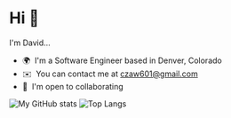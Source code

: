 # Hi 👋

I'm David...

- 🌍  I'm a Software Engineer based in Denver, Colorado
- ✉️  You can contact me at [czaw601@gmail.com](mailto:czaw601@gmail.com)
- 🤝  I'm open to collaborating

![My GitHub stats](https://github-readme-stats.vercel.app/api?username=davidkharbin&theme=github_dark&show_icons=true)
![Top Langs](https://github-readme-stats.vercel.app/api/top-langs/?username=davidkharbin&theme=github_dark&langs_count=10&exclude_repo=seahorse-safe&layout=compact)


